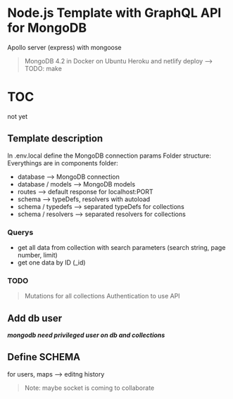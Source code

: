 # Node.js Template with GraphQL API for MongoDB
Apollo server (express) with mongoose

> MongoDB 4.2 in Docker on Ubuntu
> Heroku and netlify deploy --> TODO: make

# TOC
not yet

## Template description
In .env.local define the MongoDB connection params
Folder structure:
Everythings are in components folder:
- database --> MongoDB connection
- database / models --> MongoDB models
- routes --> default response for localhost:PORT
- schema --> typeDefs, resolvers with autoload
- schema / typedefs --> separated typeDefs for collections
- schema / resolvers --> separated resolvers for collections

### Querys
- get all data from collection with search parameters (search string, page number, limit)
- get one data by ID (_id)

### TODO
> Mutations for all collections
> Authentication to use API


## Add db user
***mongodb need privileged user on db and collections***

## Define SCHEMA
for users, maps --> editng history
> Note: maybe socket is coming to collaborate